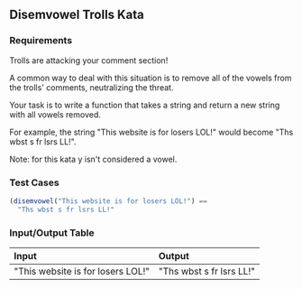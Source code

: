 ## Disemvowel Trolls Kata

### Requirements 

Trolls are attacking your comment section!

A common way to deal with this situation is to remove all of the vowels from the trolls' comments, neutralizing the threat.

Your task is to write a function that takes a string and return a new string with all vowels removed.

For example, the string "This website is for losers LOL!" would become "Ths wbst s fr lsrs LL!".

Note: for this kata y isn't considered a vowel.

### Test Cases

```JavaScript
(disemvowel("This website is for losers LOL!") ==
  "Ths wbst s fr lsrs LL!"
```

### Input/Output Table

| Input                                | Output    |
| :--------                            | :-------- |
| "This website is for losers LOL!"    |  "Ths wbst s fr lsrs LL!" |




